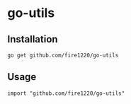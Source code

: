 # go-utils

## Installation
```shell
go get github.com/fire1220/go-utils
```
 ## Usage

```
import "github.com/fire1220/go-utils"
```